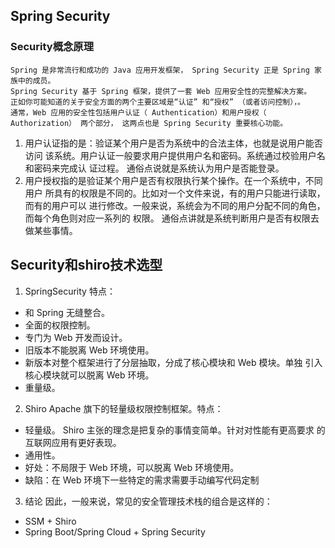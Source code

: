 ## Spring Security

### Security概念原理

```
Spring 是非常流行和成功的 Java 应用开发框架， Spring Security 正是 Spring 家族中的成员。 
Spring Security 基于 Spring 框架，提供了一套 Web 应用安全性的完整解决方案。
正如你可能知道的关于安全方面的两个主要区域是“认证” 和“授权” （或者访问控制），。
通常，Web 应用的安全性包括用户认证（ Authentication）和用户授权（ Authorization） 两个部分， 这两点也是 Spring Security 重要核心功能。
```

1. 用户认证指的是：验证某个用户是否为系统中的合法主体，也就是说用户能否访问 该系统。用户认证一般要求用户提供用户名和密码。系统通过校验用户名和密码来完成认 证过程。 通俗点说就是系统认为用户是否能登录。
2. 用户授权指的是验证某个用户是否有权限执行某个操作。在一个系统中，不同用户 所具有的权限是不同的。比如对一个文件来说，有的用户只能进行读取，而有的用户可以 进行修改。一般来说，系统会为不同的用户分配不同的角色，而每个角色则对应一系列的
   权限。 通俗点讲就是系统判断用户是否有权限去做某些事情。

## Security和shiro技术选型

1. SpringSecurity 特点：

- 和 Spring 无缝整合。
- 全面的权限控制。
- 专门为 Web 开发而设计。
- 旧版本不能脱离 Web 环境使用。
- 新版本对整个框架进行了分层抽取，分成了核心模块和 Web 模块。单独 引入核心模块就可以脱离 Web 环境。
- 重量级。

2. Shiro Apache 旗下的轻量级权限控制框架。特点：

- 轻量级。 Shiro 主张的理念是把复杂的事情变简单。针对对性能有更高要求 的互联网应用有更好表现。
- 通用性。
- 好处：不局限于 Web 环境，可以脱离 Web 环境使用。
- 缺陷：在 Web 环境下一些特定的需求需要手动编写代码定制

3. 结论 因此，一般来说，常见的安全管理技术栈的组合是这样的： 
- SSM + Shiro  
- Spring Boot/Spring Cloud + Spring Security
